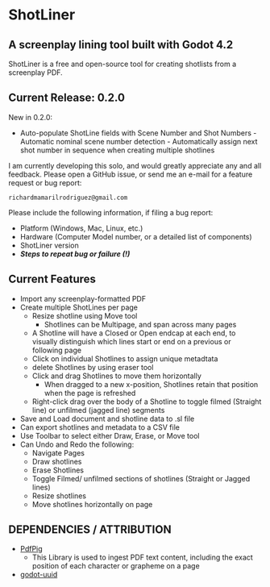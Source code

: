 # ShotLiner
## A screenplay lining tool built with Godot 4.2

ShotLiner is a free and open-source tool for creating shotlists from a screenplay PDF.

## Current Release: 0.2.0

New in 0.2.0:

- Auto-populate ShotLine fields with Scene Number and Shot Numbers
				- Automatic nominal scene number detection
				- Automatically assign next shot number in sequence when creating multiple shotlines 


I am currently developing this solo, and would greatly appreciate any and all feedback. Please open a GitHub issue, or send me an e-mail for a feature request or bug report: 

`richardmamarilrodriguez@gmail.com`

Please include the following information, if filing a bug report:

- Platform (Windows, Mac, Linux, etc.)
- Hardware (Computer Model number, or a detailed list of components)
- ShotLiner version
- ***Steps to repeat bug or failure (!)***

## Current Features
- Import any screenplay-formatted PDF
- Create multiple ShotLines per page
  - Resize shotline using Move tool
	- Shotlines can be Multipage, and span across many pages
  - A Shotline will have a Closed or Open endcap at each end, to visually distinguish which lines start or end on a previous or following page
  - Click on individual Shotlines to assign unique metadtata
  - delete Shotlines by using eraser tool
  - Click and drag Shotlines to move them horizontally
  	- When dragged to a new x-position, Shotlines retain that position when the page is refreshed
  - Right-click drag over the body of a Shotline to toggle filmed (Straight line) or unfilmed (jagged line) segments
- Save and Load document and shotline data to .sl file
- Can export shotlines and metadata to a CSV file
- Use Toolbar to select either Draw, Erase, or Move tool
- Can Undo and Redo the following:
  - Navigate Pages
  - Draw shotlines
  - Erase Shotlines
  - Toggle Filmed/ unfilmed sections of shotlines (Straight or Jagged lines)
  - Resize shotlines
  - Move shotlines horizontally on page



## DEPENDENCIES / ATTRIBUTION
- [PdfPig](https://github.com/UglyToad/PdfPig)
  - This Library is used to ingest PDF text content, including the exact position of each character or grapheme on a page
- [godot-uuid](https://github.com/binogure-studio/godot-uuid)
